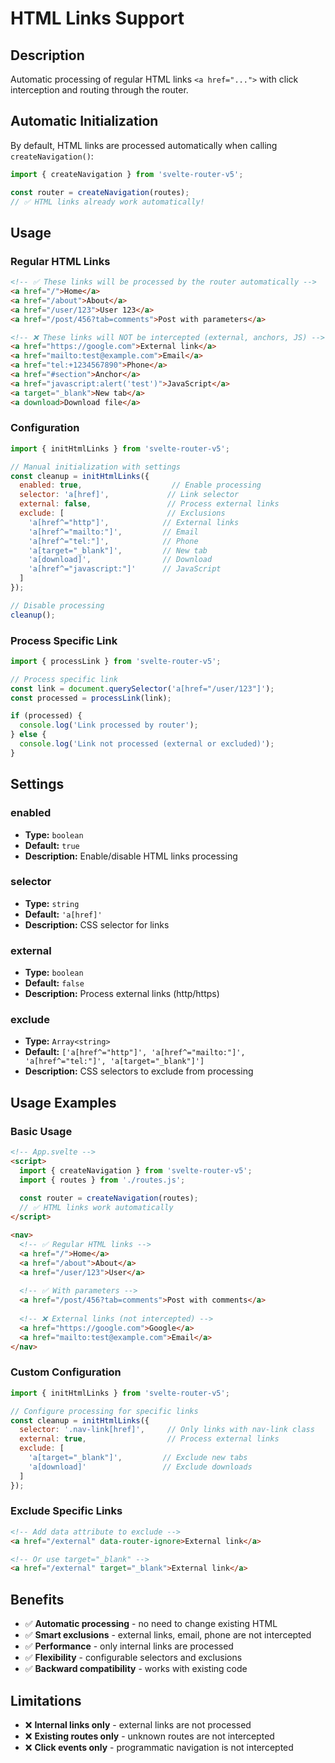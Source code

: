 # HTML Links Support

## Description

Automatic processing of regular HTML links `<a href="...">` with click interception and routing through the router.

## Automatic Initialization

By default, HTML links are processed automatically when calling `createNavigation()`:

```javascript
import { createNavigation } from 'svelte-router-v5';

const router = createNavigation(routes);
// ✅ HTML links already work automatically!
```

## Usage

### Regular HTML Links

```html
<!-- ✅ These links will be processed by the router automatically -->
<a href="/">Home</a>
<a href="/about">About</a>
<a href="/user/123">User 123</a>
<a href="/post/456?tab=comments">Post with parameters</a>

<!-- ❌ These links will NOT be intercepted (external, anchors, JS) -->
<a href="https://google.com">External link</a>
<a href="mailto:test@example.com">Email</a>
<a href="tel:+1234567890">Phone</a>
<a href="#section">Anchor</a>
<a href="javascript:alert('test')">JavaScript</a>
<a target="_blank">New tab</a>
<a download>Download file</a>
```

### Configuration

```javascript
import { initHtmlLinks } from 'svelte-router-v5';

// Manual initialization with settings
const cleanup = initHtmlLinks({
  enabled: true,                    // Enable processing
  selector: 'a[href]',             // Link selector
  external: false,                 // Process external links
  exclude: [                       // Exclusions
    'a[href^="http"]',            // External links
    'a[href^="mailto:"]',         // Email
    'a[href^="tel:"]',            // Phone
    'a[target="_blank"]',         // New tab
    'a[download]',                // Download
    'a[href^="javascript:"]'      // JavaScript
  ]
});

// Disable processing
cleanup();
```

### Process Specific Link

```javascript
import { processLink } from 'svelte-router-v5';

// Process specific link
const link = document.querySelector('a[href="/user/123"]');
const processed = processLink(link);

if (processed) {
  console.log('Link processed by router');
} else {
  console.log('Link not processed (external or excluded)');
}
```

## Settings

### enabled
- **Type:** `boolean`
- **Default:** `true`
- **Description:** Enable/disable HTML links processing

### selector
- **Type:** `string`
- **Default:** `'a[href]'`
- **Description:** CSS selector for links

### external
- **Type:** `boolean`
- **Default:** `false`
- **Description:** Process external links (http/https)

### exclude
- **Type:** `Array<string>`
- **Default:** `['a[href^="http"]', 'a[href^="mailto:"]', 'a[href^="tel:"]', 'a[target="_blank"]']`
- **Description:** CSS selectors to exclude from processing

## Usage Examples

### Basic Usage

```html
<!-- App.svelte -->
<script>
  import { createNavigation } from 'svelte-router-v5';
  import { routes } from './routes.js';
  
  const router = createNavigation(routes);
  // ✅ HTML links work automatically
</script>

<nav>
  <!-- ✅ Regular HTML links -->
  <a href="/">Home</a>
  <a href="/about">About</a>
  <a href="/user/123">User</a>
  
  <!-- ✅ With parameters -->
  <a href="/post/456?tab=comments">Post with comments</a>
  
  <!-- ❌ External links (not intercepted) -->
  <a href="https://google.com">Google</a>
  <a href="mailto:test@example.com">Email</a>
</nav>
```

### Custom Configuration

```javascript
import { initHtmlLinks } from 'svelte-router-v5';

// Configure processing for specific links
const cleanup = initHtmlLinks({
  selector: '.nav-link[href]',     // Only links with nav-link class
  external: true,                  // Process external links
  exclude: [
    'a[target="_blank"]',         // Exclude new tabs
    'a[download]'                 // Exclude downloads
  ]
});
```

### Exclude Specific Links

```html
<!-- Add data attribute to exclude -->
<a href="/external" data-router-ignore>External link</a>

<!-- Or use target="_blank" -->
<a href="/external" target="_blank">External link</a>
```

## Benefits

- ✅ **Automatic processing** - no need to change existing HTML
- ✅ **Smart exclusions** - external links, email, phone are not intercepted
- ✅ **Performance** - only internal links are processed
- ✅ **Flexibility** - configurable selectors and exclusions
- ✅ **Backward compatibility** - works with existing code

## Limitations

- ❌ **Internal links only** - external links are not processed
- ❌ **Existing routes only** - unknown routes are not intercepted
- ❌ **Click events only** - programmatic navigation is not intercepted
